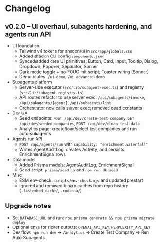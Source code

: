 # Changelog

## v0.2.0 – UI overhaul, subagents hardening, and agents run API

- UI foundation
  - Tailwind v4 tokens for shadcn/ui in `src/app/globals.css`
  - Added shadcn CLI config `components.json`
  - Synced/added core UI primitives: Button, Card, Input, Tooltip, Dialog, Dropdown, Popover, Separator, Sonner
  - Dark mode toggle + no‑FOUC init script; Toaster wiring (Sonner)
  - Demo routes: `/ui-demo`, `/ui-advanced-demo`
- Subagents platform
  - Server-side executor (`src/lib/subagent-exec.ts`) and registry (`src/lib/subagent-registry.ts`)
  - API routes refactor to use server exec: `/api/subagents/invoke`, `/api/subagents/[agent]`, `/api/subagents/list`
  - Orchestrator now calls server exec; removed dead constants
- Dev UX
  - Seed endpoints: `POST /api/dev/create-test-company`, `GET /api/dev/seeded-companies`, `POST /api/dev/clean-test-data`
  - Analytics page: create/load/select test companies and run auto‑subagents
- Agents run API
  - `POST /api/agents/run` with `capability: "enrichment.waterfall"`
  - Writes AgentAuditLog, creates Activity, and persists EnrichmentSignal rows
- Data model
  - Added Prisma models: AgentAuditLog, EnrichmentSignal
  - Seed script: `prisma/seed.js` and `npm run db:seed`
- Misc
  - ESM env-check: `scripts/env-check.mjs` and updated prestart
  - Ignored and removed binary caches from repo history (`.fastembed_cache/`, `.codanna/`)

## Upgrade notes
- Set `DATABASE_URL` and run: `npx prisma generate && npx prisma migrate deploy`
- Optional envs for richer outputs: `OPENAI_API_KEY`, `PERPLEXITY_API_KEY`
- Dev flow: `npm run dev` → `/analytics` → Create Test Company → Run Auto‑Subagents
